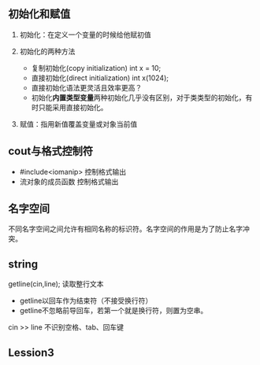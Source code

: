 ## 初始化和赋值
1. 初始化：在定义一个变量的时候给他赋初值
2. 初始化的两种方法
    - 复制初始化(copy initialization)
    int x = 10;
    - 直接初始化(direct initialization)
    int x(1024);  
    - 直接初始化语法更灵活且效率更高？
    - 初始化**内置类型变量**两种初始化几乎没有区别，对于类类型的初始化，有时只能采用直接初始化。

3. 赋值：指用新值覆盖变量或对象当前值

## cout与格式控制符
- #include\<iomanip> 控制格式输出
- 流对象的成员函数 控制格式输出

## 名字空间
不同名字空间之间允许有相同名称的标识符。名字空间的作用是为了防止名字冲突。

## string
getline(cin,line); 读取整行文本  
- getline以回车作为结束符（不接受换行符）
- getline不忽略前导回车，若第一个就是换行符，则置为空串。

cin >> line 不识别空格、tab、回车键

## Lession3